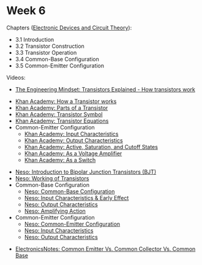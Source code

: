# Week 6

Chapters ([Electronic Devices and Circuit Theory](https://annas-archive.org/md5/1fec9964c4c69b9aedb545bc50eff5de)):
- 3.1 Introduction
- 3.2 Transistor Construction
- 3.3 Transistor Operation
- 3.4 Common-Base Configuration
- 3.5 Common-Emitter Configuration

Videos:
- [The Engineering Mindset: Transistors Explained - How transistors work](https://www.youtube.com/watch?v=J4oO7PT_nzQ)
<!---->
- [Khan Academy: How a Transistor works](https://www.youtube.com/watch?v=ZXsmVBHqaf8)
- [Khan Academy: Parts of a Transistor](https://www.youtube.com/watch?v=m4V_FsqzQkk)
- [Khan Academy: Transistor Symbol](https://youtu.be/gv9QTDBXy_U)
- [Khan Academy: Transistor Equations](https://youtu.be/EBHNtkiNlng)
- Common-Emitter Configuration
    - [Khan Academy: Input Characteristics](https://youtu.be/oMWt5Xug0fc)
    - [Khan Academy: Output Characteristics](https://youtu.be/kuhudVCobrU)
    - [Khan Academy: Active, Saturation, and Cutoff States](https://youtu.be/cuOFG_ISHno)
    - [Khan Academy: As a Voltage Amplifier](https://youtu.be/Hlymqn_EIwI)
    - [Khan Academy: As a Switch](https://youtu.be/gQCyEoSOny8)
<!---->
- [Neso: Introduction to Bipolar Junction Transistors (BJT)](https://www.youtube.com/watch?v=KFCgeI4j-Ig)
- [Neso: Working of Transistors](https://www.youtube.com/watch?v=yOmPCjPlaEg)
- Common-Base Configuration
    - [Neso: Common-Base Configuration](https://www.youtube.com/watch?v=G-BvuL5IDLw)
    - [Neso: Input Characteristics & Early Effect](https://www.youtube.com/watch?v=D4J9Yc8oJ34)
    - [Neso: Output Characteristics](https://www.youtube.com/watch?v=KPMPyfqMP9c)
    - [Neso: Amplifying Action](https://www.youtube.com/watch?v=Qwd-5H24tRo)
- Common-Emitter Configuration
    - [Neso: Common-Emitter Configuration](https://www.youtube.com/watch?v=IRok_SGrx9Q)
    - [Neso: Input Characteristics](https://www.youtube.com/watch?v=jk5CZ_rRAcE)
    - [Neso: Output Characteristics](https://www.youtube.com/watch?v=kfdhNwf7MBA)
<!---->
- [ElectronicsNotes: Common Emitter Vs. Common Collector Vs. Common Base](https://www.youtube.com/watch?v=Vktb8Mrgm4k)